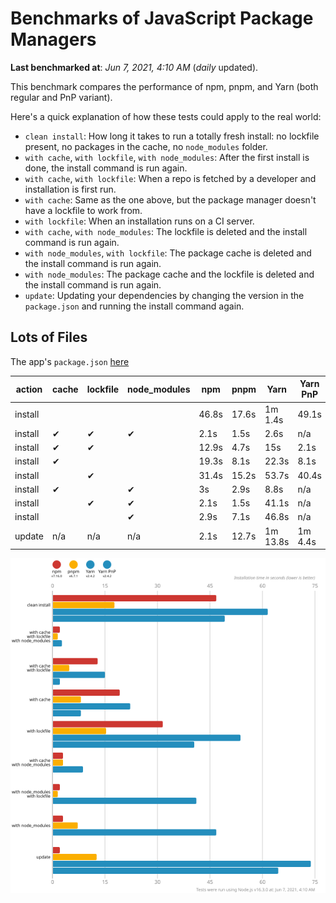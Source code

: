 # Benchmarks of JavaScript Package Managers

**Last benchmarked at**: _Jun 7, 2021, 4:10 AM_ (_daily_ updated).

This benchmark compares the performance of npm, pnpm, and Yarn (both regular and PnP variant).

Here's a quick explanation of how these tests could apply to the real world:

- `clean install`: How long it takes to run a totally fresh install: no lockfile present, no packages in the cache, no `node_modules` folder.
- `with cache`, `with lockfile`, `with node_modules`: After the first install is done, the install command is run again.
- `with cache`, `with lockfile`: When a repo is fetched by a developer and installation is first run.
- `with cache`: Same as the one above, but the package manager doesn't have a lockfile to work from.
- `with lockfile`: When an installation runs on a CI server.
- `with cache`, `with node_modules`: The lockfile is deleted and the install command is run again.
- `with node_modules`, `with lockfile`: The package cache is deleted and the install command is run again.
- `with node_modules`: The package cache and the lockfile is deleted and the install command is run again.
- `update`: Updating your dependencies by changing the version in the `package.json` and running the install command again.

## Lots of Files

The app's `package.json` [here](https://github.com/pnpm/pnpm.github.io/blob/main/benchmarks/fixtures/alotta-files/package.json)

| action  | cache | lockfile | node_modules| npm | pnpm | Yarn | Yarn PnP |
| ---     | ---   | ---      | ---         | --- | ---  | ---  | ---      |
| install |       |          |             | 46.8s | 17.6s | 1m 1.4s | 49.1s |
| install | ✔     | ✔        | ✔           | 2.1s | 1.5s | 2.6s | n/a |
| install | ✔     | ✔        |             | 12.9s | 4.7s | 15s | 2.1s |
| install | ✔     |          |             | 19.3s | 8.1s | 22.3s | 8.1s |
| install |       | ✔        |             | 31.4s | 15.2s | 53.7s | 40.4s |
| install | ✔     |          | ✔           | 3s | 2.9s | 8.8s | n/a |
| install |       | ✔        | ✔           | 2.1s | 1.5s | 41.1s | n/a |
| install |       |          | ✔           | 2.9s | 7.1s | 46.8s | n/a |
| update  | n/a   | n/a      | n/a         | 2.1s | 12.7s | 1m 13.8s | 1m 4.4s |

![Graph of the alotta-files results](../../static/img/benchmarks/alotta-files.svg)